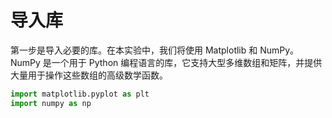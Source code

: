 # 导入库

第一步是导入必要的库。在本实验中，我们将使用 Matplotlib 和 NumPy。NumPy 是一个用于 Python 编程语言的库，它支持大型多维数组和矩阵，并提供大量用于操作这些数组的高级数学函数。

```python
import matplotlib.pyplot as plt
import numpy as np
```
